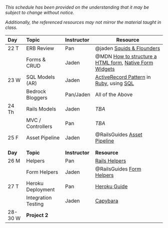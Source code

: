 *This schedule has been provided on the understanding that it may be subject to change without notice.*

*Additionally, the referenced resources may not mirror the material taught in class.*

| Day  | Topic               | Instructor | Resource         |
|:-----|:--------------------|:-----------|------------------|
| 22 T | ERB Review          | Pan        | @jaden [Squids & Flounders](http://squids-flounders.herokuapp.com)   |
|      | Forms & CRUD        | Jaden      | @MDN [How to structure a HTML form](https://developer.mozilla.org/en-US/docs/Web/Guide/HTML/Forms/How_to_structure_an_HTML_form), [Native Form Widgets](https://developer.mozilla.org/en-US/docs/Web/Guide/HTML/Forms/The_native_form_widgets)   |
| 23 W | SQL Models (AR)     | Jaden      | [ActiveRecord Pattern](https://en.wikipedia.org/wiki/Active_record_pattern) in [Ruby](https://en.wikipedia.org/wiki/Active_record_pattern#Ruby), using [SQL](https://en.wikipedia.org/wiki/SQL)   |
|      | Bedrock Bloggers    | Pan/Jaden  | All of the Above   |
| 24 Th| Rails Models        | Jaden      | *TBA*   |
|      | MVC / Controllers   | Pan        | *TBA*   |
| 25 F | Asset Pipeline      | Jaden      | @RailsGuides [Asset Pipeline](http://guides.rubyonrails.org/asset_pipeline.html)   |
|||||
|||||
| **Day**  | **Topic**               | **Instructor** | **Resource**         |
| 26 M | Helpers             | Pan        | [Rails Helpers](http://api.rubyonrails.org/classes/ActionController/Helpers.html)   |
|      | Form Helpers        | Jaden      | @RailsGuides [Form Helpers](http://guides.rubyonrails.org/form_helpers.html)   |
| 27 T | Heroku Deployment   | Pan        | [Heroku Guide](https://devcenter.heroku.com/articles/rails4)   |
|      | Integration Testing | Jaden      | [Capybara](http://jnicklas.github.io/capybara/)   |
| 28-30 W | **Project 2** ||||
